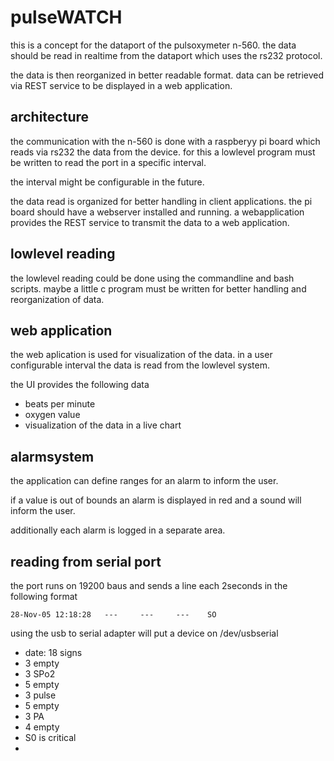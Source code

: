 # pulseWATCH

this is a concept for the dataport of the pulsoxymeter n-560. the data should be read in realtime from the dataport which uses the rs232 protocol.

the data is then reorganized in better readable format. data can be retrieved via REST service to be displayed in a web application.

## architecture

the communication with the n-560 is done with a raspberyy pi board which reads via rs232 the data from the device. for this a lowlevel program must be written to read the port in a specific interval. 

the interval might be configurable in the future.

the data read is organized for better handling in client applications. the pi board should have a webserver installed and running. a webapplication provides the REST service to transmit the data to a web application.

## lowlevel reading

the lowlevel reading could be done using the commandline and bash scripts. maybe a little c program must be written for better handling and reorganization of data.

## web application 
the web aplication is used for visualization of the data. in a user configurable interval the data is read from the lowlevel system.

the UI provides the following data

* beats per minute
* oxygen value
* visualization of the data in a live chart

## alarmsystem

the application can define ranges for an alarm to inform the user.

if a value is out of bounds an alarm is displayed in red and a sound will inform the user.

additionally each alarm is logged in a separate area.

## reading from serial port

the port runs on 19200 baus and sends a line each 2seconds in the following format

    28-Nov-05 12:18:28   ---     ---     ---    SO  
    
using the usb to serial adapter will put a device on /dev/usbserial

* date: 18 signs
* 3 empty
* 3 SPo2
* 5 empty
* 3 pulse
* 5 empty
* 3 PA
* 4 empty
* S0 is critical
* 
